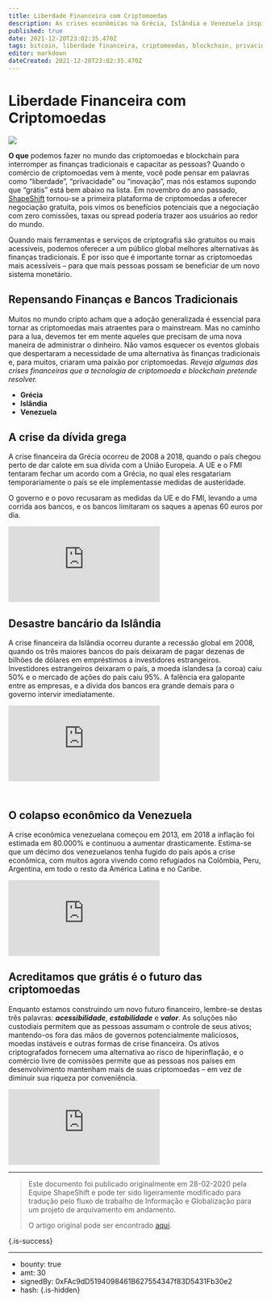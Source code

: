 ```yaml
---
title: Liberdade Financeira com Criptomoedas
description: As crises econômicas na Grécia, Islândia e Venezuela inspiram auto-soberania.
published: true
date: 2021-12-20T23:02:35.470Z
tags: bitcoin, liberdade financeira, criptomoedas, blockchain, privacidade, inovação
editor: markdown
dateCreated: 2021-12-20T23:02:35.470Z
---
```


# Liberdade Financeira com Criptomoedas

![](https://assets.website-files.com/5e9a09610b7dce71f87f7f17/5e9a22d2559b4ab8b7c7e751_5e99305300cd26eab1185e69_1_WFtnL4Laytf18So09joYpg.png)

**O que** podemos fazer no mundo das criptomoedas e blockchain para interromper as finanças tradicionais e capacitar as pessoas? Quando o comércio de criptomoedas vem à mente, você pode pensar em palavras como “liberdade”, “privacidade” ou “inovação”, mas nós estamos supondo que “grátis” está bem abaixo na lista. Em novembro do ano passado, [ShapeShift](http://www.shapeshift.com/) tornou-se a primeira plataforma de criptomoedas a oferecer negociação gratuita, pois vimos os benefícios potenciais que a negociação com zero comissões, taxas ou spread poderia trazer aos usuários ao redor do mundo.

Quando mais ferramentas e serviços de criptografia são gratuitos ou mais acessíveis, podemos oferecer a um público global melhores alternativas às finanças tradicionais. É por isso que é importante tornar as criptomoedas mais acessíveis – para que mais pessoas possam se beneficiar de um novo sistema monetário.

## Repensando Finanças e Bancos Tradicionais

Muitos no mundo cripto acham que a adoção generalizada é essencial para tornar as criptomoedas mais atraentes para o mainstream. Mas no caminho para a lua, devemos ter em mente aqueles que precisam de uma nova maneira de administrar o dinheiro. Não vamos esquecer os eventos globais que despertaram a necessidade de uma alternativa às finanças tradicionais e, para muitos, criaram uma paixão por criptomoedas. *Reveja algumas das crises financeiras que a tecnologia de criptomoeda e blockchain pretende resolver.*

* **Grécia**
* **Islândia**
* **Venezuela**<br/>

## A crise da dívida grega

A crise financeira da Grécia ocorreu de 2008 a 2018, quando o país chegou perto de dar calote em sua dívida com a União Europeia. A UE e o FMI tentaram fechar um acordo com a Grécia, no qual eles resgatariam temporariamente o país se ele implementasse medidas de austeridade.

O governo e o povo recusaram as medidas da UE e do FMI, levando a uma corrida aos bancos, e os bancos limitaram os saques a apenas 60 euros por dia.

<iframe allowfullscreen="" frameborder="0" scrolling="auto" src="https://cdn.embedly.com/widgets/media.html?src=https%3A%2F%2Fwww.youtube.com%2Fembed %2F9gW2UnmVuwI%3Ffeature%3Doembed&amp;display_name=YouTube&amp;url=https%3A%2F%2Fwww.youtube.com%2Fwatch%3Fv%3D9gW2UnmVuwI&amp;image=https%3A%2F%2Fi.ytimg.com%2Fvi%2F9gW2UnmVuwI%2Fhqdefault .jpg&amp;key=a19fcc184b9711e1b4764040d3dc5c07&amp;type=text%2Fhtml&amp;schema=youtube"></iframe>

## Desastre bancário da Islândia

A crise financeira da Islândia ocorreu durante a recessão global em 2008, quando os três maiores bancos do país deixaram de pagar dezenas de bilhões de dólares em empréstimos a investidores estrangeiros. Investidores estrangeiros deixaram o país, a moeda islandesa (a coroa) caiu 50% e o mercado de ações do país caiu 95%. A falência era galopante entre as empresas, e a dívida dos bancos era grande demais para o governo intervir imediatamente.

<iframe allowfullscreen="" frameborder="0" scrolling="auto" src="https://cdn.embedly.com/widgets/media.html?src=https%3A%2F%2Fwww.youtube.com%2Fembed %2FeDKmEwP-5pg%3Ffeature%3Doembed&amp;display_name=YouTube&amp;url=https%3A%2F%2Fwww.youtube.com%2Fwatch%3Fv%3DeDKmEwP-5pg&amp;image=https%3A%2F%2Fi.ytimg.com%2Fvi %2FeDKmEwP-5pg%2Fhqdefault.jpg&amp;key=a19fcc184b9711e1b4764040d3dc5c07&amp;type=text%2Fhtml&amp;schema=youtube"></iframe>

## <br/>O colapso econômico da Venezuela

A crise econômica venezuelana começou em 2013, em 2018 a inflação foi estimada em 80.000% e continuou a aumentar drasticamente. Estima-se que um décimo dos venezuelanos tenha fugido do país após a crise econômica, com muitos agora vivendo como refugiados na Colômbia, Peru, Argentina, em todo o resto da América Latina e no Caribe.

<iframe allowfullscreen="" frameborder="0" scrolling="auto" src="https://cdn.embedly.com/widgets/media.html?src=https%3A%2F%2Fwww.youtube.com%2Fembed %2FSCz1x5-tgig%3Ffeature%3Doembed&amp;display_name=YouTube&amp;url=https%3A%2F%2Fwww.youtube.com%2Fwatch%3Fv%3DSCz1x5-tgig&amp;image=https%3A%2F%2Fi.ytimg.com%2Fvi %2FSCz1x5-tgig%2Fhqdefault.jpg&amp;key=a19fcc184b9711e1b4764040d3dc5c07&amp;type=text%2Fhtml&amp;schema=youtube"></iframe>

## Acreditamos que grátis é o futuro das criptomoedas

Enquanto estamos construindo um novo futuro financeiro, lembre-se destas três palavras: ***acessibilidade***, ***estabilidade*** e ***valor***. As soluções não custodiais permitem que as pessoas assumam o controle de seus ativos; mantendo-os fora das mãos de governos potencialmente maliciosos, moedas instáveis e outras formas de crise financeira. Os ativos criptografados fornecem uma alternativa ao risco de hiperinflação, e o comércio livre de comissões permite que as pessoas nos países em desenvolvimento mantenham mais de suas criptomoedas – em vez de diminuir sua riqueza por conveniência.

<iframe allowfullscreen="" frameborder="0" scrolling="auto" src="https://cdn.embedly.com/widgets/media.html?type=text%2Fhtml&amp;key=a19fcc184b9711e1b4764040d3dc5c07&amp;schema=twitter&amp;url = https% 3A // twitter.com / erikvoorhees / status / 1222901700962344962 & amp; imagem = https% 3a // i.embed.ly / 1 / image% 3furl% 3dhttps% 253a% 252F% 252fpbs.twimg.com% 252fProfile_images% 252f12244576 %252FI_jrXRgb_400x400.jpg%26key%3Da19fcc184b9711e1b4764040d3dc5c07"></iframe>


---

> Este documento foi publicado originalmente em 28-02-2020 pela Equipe ShapeShift e pode ter sido ligeiramente modificado para tradução pelo fluxo de trabalho de Informação e Globalização para um projeto de arquivamento em andamento.
>
> O artigo original pode ser encontrado [aqui](https://shapeshift.com/library/financial-freedom-with-crypto).

{.is-success}

---

- bounty: true
- amt: 30
- signedBy: 0xFAc9dD5194098461B627554347f83D5431Fb30e2
- hash: 
{.is-hidden}
